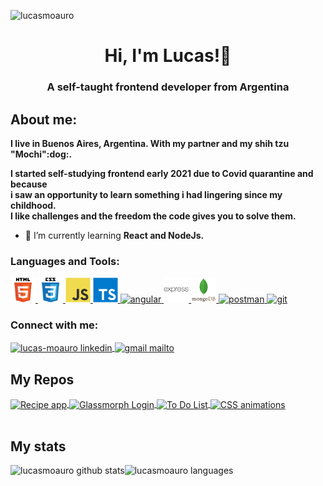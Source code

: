 <p align="left"> <img src="https://komarev.com/ghpvc/?username=lucasmoauro&label=Profile%20views&color=0e75b6&style=flat" alt="lucasmoauro" /> </p>
<h1 align="center">Hi, I'm Lucas!👋</h1>
<h3 align="center">A self-taught frontend developer from Argentina</h3>



<h2 align="left">About me:</h2>
<p align="left"><strong>I live in Buenos Aires, Argentina. With my partner and my shih tzu "Mochi":dog:.

I started self-studying frontend early 2021 due to Covid quarantine and because<br/>
i saw an opportunity to learn something i had lingering since my childhood.<br/>
  I like challenges and the freedom the code gives you to solve them.</strong></p>

- 🌱 I’m currently learning **React and NodeJs.**


<h3 align="left">Languages and Tools:</h3>
<p align="left">
 
  <a href="https://www.w3.org/html/" target="_blank"> 
    <img src="https://raw.githubusercontent.com/devicons/devicon/master/icons/html5/html5-original-wordmark.svg" alt="html5" width="40" height="40"/>
  </a> 
  
  <a href="https://www.w3schools.com/css/" target="_blank"> 
  <img src="https://raw.githubusercontent.com/devicons/devicon/master/icons/css3/css3-original-wordmark.svg" alt="css3" width="40" height="40"/>
  </a>
  
   <a href="https://developer.mozilla.org/en-US/docs/Web/JavaScript" target="_blank"> 
    <img src="https://raw.githubusercontent.com/devicons/devicon/master/icons/javascript/javascript-original.svg" alt="javascript" width="40" height="40"/>
  </a>
  
  <a href="https://www.typescriptlang.org/" target="_blank">
      <img src="https://raw.githubusercontent.com/devicons/devicon/master/icons/typescript/typescript-original.svg" alt="typescript" width="40" height="40"/>
  </a>
  
   <a href="https://angular.io" target="_blank">
     <img src="https://angular.io/assets/images/logos/angular/angular.svg" alt="angular" width="40" height="40"/>
  </a> 
  
  <a href="https://expressjs.com" target="_blank">
     <img src="https://raw.githubusercontent.com/devicons/devicon/master/icons/express/express-original-wordmark.svg" alt="express" width="40" height="40"/>
  </a> 
  
  <a href="https://www.mongodb.com/" target="_blank"> 
     <img src="https://raw.githubusercontent.com/devicons/devicon/master/icons/mongodb/mongodb-original-wordmark.svg" alt="mongodb" width="40" height="40"/>
  </a> 
  
  <a href="https://postman.com" target="_blank"> 
    <img src="https://www.vectorlogo.zone/logos/getpostman/getpostman-icon.svg" alt="postman" width="40" height="40"/>
  </a>
  
  <a href="https://git-scm.com/" target="_blank"> 
     <img src="https://www.vectorlogo.zone/logos/git-scm/git-scm-icon.svg" alt="git" width="40" height="40"/> 
  </a> 
  
</p>

<h3 align="left">Connect with me:</h3>
<p align="left">
<a href="https://linkedin.com/in/lucas-moauro" target="blank">
  <img align="center" src="https://raw.githubusercontent.com/rahuldkjain/github-profile-readme-generator/master/src/images/icons/Social/linked-in-alt.svg" alt="lucas-moauro linkedin" height="30" width="40" />
  </a>
  <a href="mailto:lmoauro6@gmail.com">
    <img align="center" src="https://cdn.worldvectorlogo.com/logos/official-gmail-icon-2020-.svg" alt="gmail mailto"  height="30" width="40" />
  </a>
</p>

<div>
  <h2>My Repos</h2>
<a href="https://github.com/lucasmoauro/Recetas-App">
  <img align="center" src="https://github-readme-stats.vercel.app/api/pin/?username=lucasmoauro&repo=Recetas-App&theme=nightowl" alt="Recipe app"/>
  </a>
  
<a href="https://github.com/lucasmoauro/GlassLogin">
  <img align="center" src="https://github-readme-stats.vercel.app/api/pin/?username=lucasmoauro&repo=GlassLogin&theme=nightowl" alt="Glassmorph Login"/>
  </a>
  
<a href="https://github.com/lucasmoauro/ToDo-App">
  <img align="center" src="https://github-readme-stats.vercel.app/api/pin/?username=lucasmoauro&repo=ToDo-App&theme=nightowl" alt="To Do List"/>
</a>

<a href="https://github.com/lucasmoauro/CSSAnimations">
  <img align="center" src="https://github-readme-stats.vercel.app/api/pin/?username=lucasmoauro&repo=CSSAnimations&theme=nightowl" alt="CSS animations"/>
</a>

</div>
<br/>
<p align="center">
  
  <h2 align="left">My stats</h2>
  
  <img align="left" src="https://github-readme-stats.vercel.app/api?username=lucasmoauro&show_icons=true&locale=en&theme=nightowl" alt="lucasmoauro github stats" />
  
<img align="left" src="https://github-readme-stats.vercel.app/api/top-langs?username=lucasmoauro&show_icons=true&locale=en&layout=compact&theme=nightowl" alt="lucasmoauro languages" />
  
 </p>
